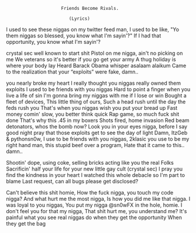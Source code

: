 					     Friends Become Rivals.
						    
						    (Lyrics)

I used to see these niggas on my twitter feed man,
I used to be like, "Yo them niggas so blessed, you know what I'm sayin'?"
If I had that opportunity, you know what I'm sayin'?

crystal sec well known to start shit
Pistol on me nigga, ain't no picking on me
We veterans so it's better if you go get your army
A thug holiday is where your body lay
Heard Barack Obama whisper asalaam alaikum
Came to the realization that your “exploits” were fake, damn..

you nearly broke my heart
I really thought you niggas really owned them exploits
I used to be friends with you niggas
Hard to point a finger when you live a life of sin
I'm gonna bring my niggas with me if I lose or win
Bought a fleet of devices,
This little thing of ours,
Such a head rush until the day the feds rush you
That's when you niggas wish you put your bread up
Fast money comin' slow, you better think quick
Rap game, so much fuck shit done
That's why this .45 in my boxers
Shots fired, home invasion 
Red beam detonators, whos the bomb now?
Look you in your eyes nigga, before I say good night
pray that those exploits get to see the day of light
Damn, ItzGeb & pythonsn0w, I use to be friends with you niggas,
2klasic you use to be my right hand man,
this stupid beef over a program,
Hate that it came to this..
damn..

Shootin' dope, using coke, selling bricks acting like you the real Folks
Sacrificin' half your life for your new little gay cult (crystal sec)
I pray you find the kindness in your heart
I watched this whole debacle so I'm part to blame
Last request, can all bugs please get disclosed?

Can't believe this shit homie,
How the fuck nigga, you touch my code nigga?
And what hurt me the most nigga,
Is how you did me like that nigga.
I was loyal to you niggas,
You put my nigga @sn0wFX in the hole, homie.
I don't feel you for that my nigga,
That shit hurt me, you understand me?
It's painful what you see real niggas do when they get the opportunity 
When they get the bag
